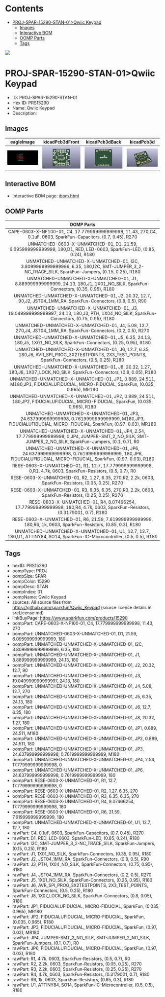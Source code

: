 



Contents
========

* [PROJ-SPAR-15290-STAN-01>Qwiic Keypad](#proj-spar-15290-stan-01qwiic-keypad)
	* [Images](#images)
	* [Interactive BOM](#interactive-bom)
	* [OOMP Parts](#oomp-parts)
	* [Tags](#tags)
  
![][im]
# PROJ-SPAR-15290-STAN-01>Qwiic Keypad

- ID: PROJ-SPAR-15290-STAN-01
- Hex ID: PRS15290
- Name: Qwiic Keypad
- Description: 

## Images
  
  

|eagleImage|kicadPcb3dFront|kicadPcb3dBack|kicadPcb3d|
| :---: | :---: | :---: | :---: |
|[![eagleImage](eagleImage_140.png)](eagleImage_600.png)|[![kicadPcb3dFront](kicadPcb3dFront_140.png)](kicadPcb3dFront_600.png)|[![kicadPcb3dBack](kicadPcb3dBack_140.png)](kicadPcb3dBack_600.png)|[![kicadPcb3d](kicadPcb3d_140.png)](kicadPcb3d_600.png)|

## Interactive BOM

- Interactive BOM page: [ibom.html](kicad/bom/ibom.html)

## OOMP Parts
  

|OOMP Parts|
| :---: |
|CAPE-0603-X-NF100-01, C4, 17.779999999999998, 11.43, 270,C4, 0.1uF, 0603, SparkFun-Capacitors, (0.7, 0.45), R270|
|UNMATCHED-0603-X-UNMATCHED-01, D1, 21.59, 6.095999999999999, 180,D1, RED, LED-0603, SparkFun-LED, (0.85, 0.24), R180|
|UNMATCHED-UNMATCHED-X-UNMATCHED-01, I2C, 3.8099999999999996, 6.35, 180,I2C, SMT-JUMPER_3_2-NC_TRACE_SILK, SparkFun-Jumpers, (0.15, 0.25), R180|
|UNMATCHED-UNMATCHED-X-UNMATCHED-01, J1, 8.889999999999999, 24.13, 180,J1, 1X01_NO_SILK, SparkFun-Connectors, (0.35, 0.95), R180|
|UNMATCHED-UNMATCHED-X-UNMATCHED-01, J2, 20.32, 12.7, 90,J2, JST04_1MM_RA, SparkFun-Connectors, (0.8, 0.5), R90|
|UNMATCHED-UNMATCHED-X-UNMATCHED-01, J3, 19.049999999999997, 24.13, 180,J3, PTH, 1X04_NO_SILK, SparkFun-Connectors, (0.75, 0.95), R180|
|UNMATCHED-UNMATCHED-X-UNMATCHED-01, J4, 5.08, 12.7, 270,J4, JST04_1MM_RA, SparkFun-Connectors, (0.2, 0.5), R270|
|UNMATCHED-UNMATCHED-X-UNMATCHED-01, J5, 6.35, 24.13, 180,J5, 1X01_NO_SILK, SparkFun-Connectors, (0.25, 0.95), R180|
|UNMATCHED-UNMATCHED-X-UNMATCHED-01, J6, 12.7, 6.35, 180,J6, AVR_SPI_PROG_3X2TESTPOINTS, 2X3_TEST_POINTS, SparkFun-Connectors, (0.5, 0.25), R180|
|UNMATCHED-UNMATCHED-X-UNMATCHED-01, J8, 20.32, 1.27, 180,J8, 1X07_LOCK_NO_SILK, SparkFun-Connectors, (0.8, 0.05), R180|
|UNMATCHED-UNMATCHED-X-UNMATCHED-01, JP1, 0.889, 24.511, M180,JP1, FIDUCIALUFIDUCIAL, MICRO-FIDUCIAL, SparkFun, (0.035, 0.965), MR180|
|UNMATCHED-UNMATCHED-X-UNMATCHED-01, JP2, 0.889, 24.511, 180,JP2, FIDUCIALUFIDUCIAL, MICRO-FIDUCIAL, SparkFun, (0.035, 0.965), R180|
|UNMATCHED-UNMATCHED-X-UNMATCHED-01, JP3, 24.637999999999998, 0.7619999999999999, M180,JP3, FIDUCIALUFIDUCIAL, MICRO-FIDUCIAL, SparkFun, (0.97, 0.03), MR180|
|UNMATCHED-UNMATCHED-X-UNMATCHED-01, JP4, 2.54, 17.779999999999998, 0,JP4, JUMPER-SMT_2_NO_SILK, SMT-JUMPER_2_NO_SILK, SparkFun-Jumpers, (0.1, 0.7), R0|
|UNMATCHED-UNMATCHED-X-UNMATCHED-01, JP6, 24.637999999999998, 0.7619999999999999, 180,JP6, FIDUCIALUFIDUCIAL, MICRO-FIDUCIAL, SparkFun, (0.97, 0.03), R180|
|RESE-0603-X-UNMATCHED-01, R1, 12.7, 17.779999999999998, 0,R1, 4.7k, 0603, SparkFun-Resistors, (0.5, 0.7), R0|
|RESE-0603-X-UNMATCHED-01, R2, 1.27, 6.35, 270,R2, 2.2k, 0603, SparkFun-Resistors, (0.05, 0.25), R270|
|RESE-0603-X-UNMATCHED-01, R3, 6.35, 6.35, 270,R3, 2.2k, 0603, SparkFun-Resistors, (0.25, 0.25), R270|
|RESE-0603-X-UNMATCHED-01, R4, 8.07466254, 17.779999999999998, 180,R4, 4.7k, 0603, SparkFun-Resistors, (0.3179001, 0.7), R180|
|RESE-0603-X-UNMATCHED-01, R6, 21.59, 7.619999999999999, 180,R6, 1k, 0603, SparkFun-Resistors, (0.85, 0.3), R180|
|UNMATCHED-UNMATCHED-X-UNMATCHED-01, U1, 12.7, 12.7, 180,U1, ATTINY84, SO14, SparkFun-IC-Microcontroller, (0.5, 0.5), R180|

## Tags

- hexID: PRS15290
- oompType: PROJ
- oompSize: SPAR
- oompColor: 15290
- oompDesc: STAN
- oompIndex: 01
- oompName: Qwiic Keypad
- sources: All source files from https://github.com/sparkfun/Qwiic_Keypad (source licence details in srcLicense.md)
- linkBuyPage: https://www.sparkfun.com/products/15290
- oompPart: CAPE-0603-X-NF100-01, C4, 17.779999999999998, 11.43, 270
- oompPart: UNMATCHED-0603-X-UNMATCHED-01, D1, 21.59, 6.095999999999999, 180
- oompPart: UNMATCHED-UNMATCHED-X-UNMATCHED-01, I2C, 3.8099999999999996, 6.35, 180
- oompPart: UNMATCHED-UNMATCHED-X-UNMATCHED-01, J1, 8.889999999999999, 24.13, 180
- oompPart: UNMATCHED-UNMATCHED-X-UNMATCHED-01, J2, 20.32, 12.7, 90
- oompPart: UNMATCHED-UNMATCHED-X-UNMATCHED-01, J3, 19.049999999999997, 24.13, 180
- oompPart: UNMATCHED-UNMATCHED-X-UNMATCHED-01, J4, 5.08, 12.7, 270
- oompPart: UNMATCHED-UNMATCHED-X-UNMATCHED-01, J5, 6.35, 24.13, 180
- oompPart: UNMATCHED-UNMATCHED-X-UNMATCHED-01, J6, 12.7, 6.35, 180
- oompPart: UNMATCHED-UNMATCHED-X-UNMATCHED-01, J8, 20.32, 1.27, 180
- oompPart: UNMATCHED-UNMATCHED-X-UNMATCHED-01, JP1, 0.889, 24.511, M180
- oompPart: UNMATCHED-UNMATCHED-X-UNMATCHED-01, JP2, 0.889, 24.511, 180
- oompPart: UNMATCHED-UNMATCHED-X-UNMATCHED-01, JP3, 24.637999999999998, 0.7619999999999999, M180
- oompPart: UNMATCHED-UNMATCHED-X-UNMATCHED-01, JP4, 2.54, 17.779999999999998, 0
- oompPart: UNMATCHED-UNMATCHED-X-UNMATCHED-01, JP6, 24.637999999999998, 0.7619999999999999, 180
- oompPart: RESE-0603-X-UNMATCHED-01, R1, 12.7, 17.779999999999998, 0
- oompPart: RESE-0603-X-UNMATCHED-01, R2, 1.27, 6.35, 270
- oompPart: RESE-0603-X-UNMATCHED-01, R3, 6.35, 6.35, 270
- oompPart: RESE-0603-X-UNMATCHED-01, R4, 8.07466254, 17.779999999999998, 180
- oompPart: RESE-0603-X-UNMATCHED-01, R6, 21.59, 7.619999999999999, 180
- oompPart: UNMATCHED-UNMATCHED-X-UNMATCHED-01, U1, 12.7, 12.7, 180
- rawPart: C4, 0.1uF, 0603, SparkFun-Capacitors, (0.7, 0.45), R270
- rawPart: D1, RED, LED-0603, SparkFun-LED, (0.85, 0.24), R180
- rawPart: I2C, SMT-JUMPER_3_2-NC_TRACE_SILK, SparkFun-Jumpers, (0.15, 0.25), R180
- rawPart: J1, 1X01_NO_SILK, SparkFun-Connectors, (0.35, 0.95), R180
- rawPart: J2, JST04_1MM_RA, SparkFun-Connectors, (0.8, 0.5), R90
- rawPart: J3, PTH, 1X04_NO_SILK, SparkFun-Connectors, (0.75, 0.95), R180
- rawPart: J4, JST04_1MM_RA, SparkFun-Connectors, (0.2, 0.5), R270
- rawPart: J5, 1X01_NO_SILK, SparkFun-Connectors, (0.25, 0.95), R180
- rawPart: J6, AVR_SPI_PROG_3X2TESTPOINTS, 2X3_TEST_POINTS, SparkFun-Connectors, (0.5, 0.25), R180
- rawPart: J8, 1X07_LOCK_NO_SILK, SparkFun-Connectors, (0.8, 0.05), R180
- rawPart: JP1, FIDUCIALUFIDUCIAL, MICRO-FIDUCIAL, SparkFun, (0.035, 0.965), MR180
- rawPart: JP2, FIDUCIALUFIDUCIAL, MICRO-FIDUCIAL, SparkFun, (0.035, 0.965), R180
- rawPart: JP3, FIDUCIALUFIDUCIAL, MICRO-FIDUCIAL, SparkFun, (0.97, 0.03), MR180
- rawPart: JP4, JUMPER-SMT_2_NO_SILK, SMT-JUMPER_2_NO_SILK, SparkFun-Jumpers, (0.1, 0.7), R0
- rawPart: JP6, FIDUCIALUFIDUCIAL, MICRO-FIDUCIAL, SparkFun, (0.97, 0.03), R180
- rawPart: R1, 4.7k, 0603, SparkFun-Resistors, (0.5, 0.7), R0
- rawPart: R2, 2.2k, 0603, SparkFun-Resistors, (0.05, 0.25), R270
- rawPart: R3, 2.2k, 0603, SparkFun-Resistors, (0.25, 0.25), R270
- rawPart: R4, 4.7k, 0603, SparkFun-Resistors, (0.3179001, 0.7), R180
- rawPart: R6, 1k, 0603, SparkFun-Resistors, (0.85, 0.3), R180
- rawPart: U1, ATTINY84, SO14, SparkFun-IC-Microcontroller, (0.5, 0.5), R180



[im]: kicadPcb3d_450.png
